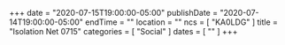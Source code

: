+++
date = "2020-07-15T19:00:00-05:00"
publishDate = "2020-07-14T19:00:00-05:00"
endTime = ""
location = ""
ncs = [ "KA0LDG" ]
title = "Isolation Net 0715"
categories = [ "Social" ]
dates = [ "" ]
+++

